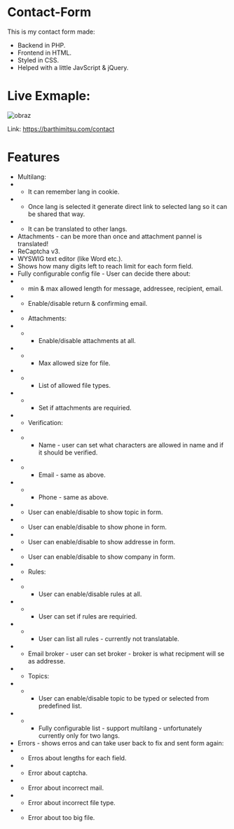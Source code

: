# Contact-Form
This is my contact form made:
- Backend in PHP.
- Frontend in HTML.
- Styled in CSS.
- Helped with a little JavScript & jQuery.

# Live Exmaple:
![obraz](https://user-images.githubusercontent.com/2501014/137866945-49a9bc88-d52b-4b29-96ea-f75c8c4cec97.png)

Link: https://barthimitsu.com/contact

# Features
- Multilang:
- - It can remember lang in cookie.
- - Once lang is selected it generate direct link to selected lang so it can be shared that way.
- - It can be translated to other langs.
- Attachments - can be more than once and attachment pannel is translated!
- ReCaptcha v3.
- WYSWIG text editor (like Word etc.).
- Shows how many digits left to reach limit for each form field.
- Fully configurable config file - User can decide there about:
- - min & max allowed length for message, addressee, recipient, email.
- - Enable/disable return & confirming email.
- - Attachments:
- - - Enable/disable attachments at all.
- - - Max allowed size for file.
- - - List of allowed file types.
- - - Set if attachments are requiried.
- - Verification:
- - - Name - user can set what characters are allowed in name and if it should be verified.
- - - Email - same as above.
- - - Phone - same as above.
- - User can enable/disable to show topic in form.
- - User can enable/disable to show phone in form.
- - User can enable/disable to show addresse in form.
- - User can enable/disable to show company in form.
- - Rules:
- - - User can enable/disable rules at all.
- - - User can set if rules are requiried.
- - - User can list all rules - currently not translatable.
- - Email broker - user can set broker - broker is what recipment will se as addresse.
- - Topics:
- - - User can enable/disable topic to be typed or selected from predefined list.
- - - Fully configurable list - support multilang - unfortunately currently only for two langs.
- Errors - shows erros and can take user back to fix and sent form again:
- - Erros about lengths for each field.
- - Error about captcha.
- - Error about incorrect mail.
- - Error about incorrect file type.
- - Error about too big file.
